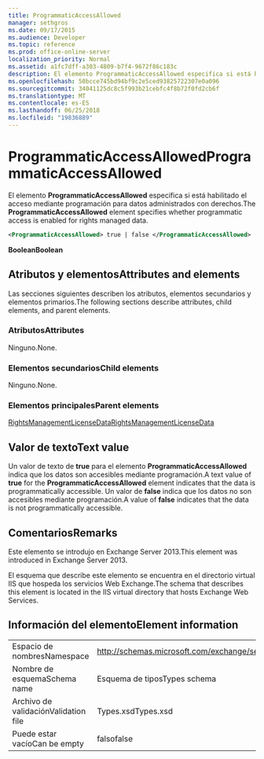 ```yaml
---
title: ProgrammaticAccessAllowed
manager: sethgros
ms.date: 09/17/2015
ms.audience: Developer
ms.topic: reference
ms.prod: office-online-server
localization_priority: Normal
ms.assetid: a1fc7dff-a303-4809-b7f4-9672f86c183c
description: El elemento ProgrammaticAccessAllowed especifica si está habilitado el acceso mediante programación para datos administrados con derechos.
ms.openlocfilehash: 50bcce745bd94bf9c2e5ced93825722307e0a096
ms.sourcegitcommit: 34041125dc8c5f993b21cebfc4f8b72f0fd2cb6f
ms.translationtype: MT
ms.contentlocale: es-ES
ms.lasthandoff: 06/25/2018
ms.locfileid: "19836889"
---
```

# <a name="programmaticaccessallowed"></a><span data-ttu-id="61dbf-103">ProgrammaticAccessAllowed</span><span class="sxs-lookup"><span data-stu-id="61dbf-103">ProgrammaticAccessAllowed</span></span>

<span data-ttu-id="61dbf-104">El elemento **ProgrammaticAccessAllowed** especifica si está habilitado el acceso mediante programación para datos administrados con derechos.</span><span class="sxs-lookup"><span data-stu-id="61dbf-104">The **ProgrammaticAccessAllowed** element specifies whether programmatic access is enabled for rights managed data.</span></span> 
  
```XML
<ProgrammaticAccessAllowed> true | false </ProgrammaticAccessAllowed>
```

 <span data-ttu-id="61dbf-105">**Boolean**</span><span class="sxs-lookup"><span data-stu-id="61dbf-105">**Boolean**</span></span>
## <a name="attributes-and-elements"></a><span data-ttu-id="61dbf-106">Atributos y elementos</span><span class="sxs-lookup"><span data-stu-id="61dbf-106">Attributes and elements</span></span>

<span data-ttu-id="61dbf-107">Las secciones siguientes describen los atributos, elementos secundarios y elementos primarios.</span><span class="sxs-lookup"><span data-stu-id="61dbf-107">The following sections describe attributes, child elements, and parent elements.</span></span>
  
### <a name="attributes"></a><span data-ttu-id="61dbf-108">Atributos</span><span class="sxs-lookup"><span data-stu-id="61dbf-108">Attributes</span></span>

<span data-ttu-id="61dbf-109">Ninguno.</span><span class="sxs-lookup"><span data-stu-id="61dbf-109">None.</span></span>
  
### <a name="child-elements"></a><span data-ttu-id="61dbf-110">Elementos secundarios</span><span class="sxs-lookup"><span data-stu-id="61dbf-110">Child elements</span></span>

<span data-ttu-id="61dbf-111">Ninguno.</span><span class="sxs-lookup"><span data-stu-id="61dbf-111">None.</span></span>
  
### <a name="parent-elements"></a><span data-ttu-id="61dbf-112">Elementos principales</span><span class="sxs-lookup"><span data-stu-id="61dbf-112">Parent elements</span></span>

[<span data-ttu-id="61dbf-113">RightsManagementLicenseData</span><span class="sxs-lookup"><span data-stu-id="61dbf-113">RightsManagementLicenseData</span></span>](rightsmanagementlicensedata.md)
  
## <a name="text-value"></a><span data-ttu-id="61dbf-114">Valor de texto</span><span class="sxs-lookup"><span data-stu-id="61dbf-114">Text value</span></span>

<span data-ttu-id="61dbf-115">Un valor de texto de **true** para el elemento **ProgrammaticAccessAllowed** indica que los datos son accesibles mediante programación.</span><span class="sxs-lookup"><span data-stu-id="61dbf-115">A text value of **true** for the **ProgrammaticAccessAllowed** element indicates that the data is programmatically accessible.</span></span> <span data-ttu-id="61dbf-116">Un valor de **false** indica que los datos no son accesibles mediante programación.</span><span class="sxs-lookup"><span data-stu-id="61dbf-116">A value of **false** indicates that the data is not programmatically accessible.</span></span> 
  
## <a name="remarks"></a><span data-ttu-id="61dbf-117">Comentarios</span><span class="sxs-lookup"><span data-stu-id="61dbf-117">Remarks</span></span>

<span data-ttu-id="61dbf-118">Este elemento se introdujo en Exchange Server 2013.</span><span class="sxs-lookup"><span data-stu-id="61dbf-118">This element was introduced in Exchange Server 2013.</span></span>
  
<span data-ttu-id="61dbf-119">El esquema que describe este elemento se encuentra en el directorio virtual IIS que hospeda los servicios Web Exchange.</span><span class="sxs-lookup"><span data-stu-id="61dbf-119">The schema that describes this element is located in the IIS virtual directory that hosts Exchange Web Services.</span></span>
  
## <a name="element-information"></a><span data-ttu-id="61dbf-120">Información del elemento</span><span class="sxs-lookup"><span data-stu-id="61dbf-120">Element information</span></span>

|||
|:-----|:-----|
|<span data-ttu-id="61dbf-121">Espacio de nombres</span><span class="sxs-lookup"><span data-stu-id="61dbf-121">Namespace</span></span>  <br/> |http://schemas.microsoft.com/exchange/services/2006/types  <br/> |
|<span data-ttu-id="61dbf-122">Nombre de esquema</span><span class="sxs-lookup"><span data-stu-id="61dbf-122">Schema name</span></span>  <br/> |<span data-ttu-id="61dbf-123">Esquema de tipos</span><span class="sxs-lookup"><span data-stu-id="61dbf-123">Types schema</span></span>  <br/> |
|<span data-ttu-id="61dbf-124">Archivo de validación</span><span class="sxs-lookup"><span data-stu-id="61dbf-124">Validation file</span></span>  <br/> |<span data-ttu-id="61dbf-125">Types.xsd</span><span class="sxs-lookup"><span data-stu-id="61dbf-125">Types.xsd</span></span>  <br/> |
|<span data-ttu-id="61dbf-126">Puede estar vacío</span><span class="sxs-lookup"><span data-stu-id="61dbf-126">Can be empty</span></span>  <br/> |<span data-ttu-id="61dbf-127">falso</span><span class="sxs-lookup"><span data-stu-id="61dbf-127">false</span></span>  <br/> |
   

